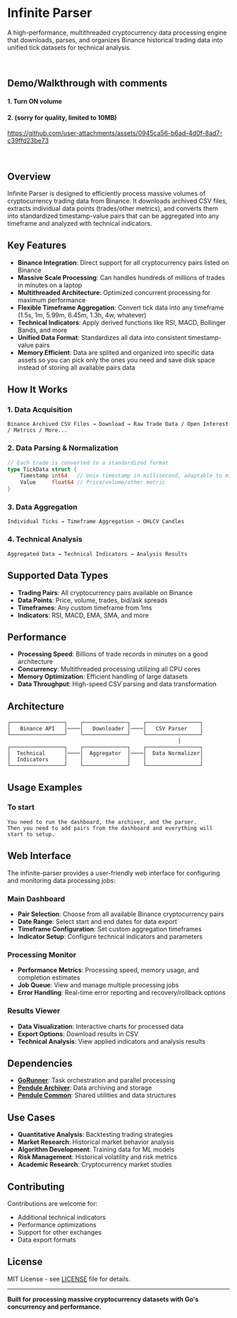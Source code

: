 # Infinite Parser

A high-performance, multithreaded cryptocurrency data processing engine that downloads, parses, and organizes Binance historical trading data into unified tick datasets for technical analysis.

<br />

## Demo/Walkthrough with comments
#### 1. Turn ON volume 
#### 2. (sorry for quality, limited to 10MB)

https://github.com/user-attachments/assets/0945ca56-b6ad-4d0f-8ad7-c39ffd23be73

<br />


## Overview

Infinite Parser is designed to efficiently process massive volumes of cryptocurrency trading data from Binance. It downloads archived CSV files, extracts individual data points (trades/other metrics), and converts them into standardized timestamp-value pairs that can be aggregated into any timeframe and analyzed with technical indicators.

## Key Features

- **Binance Integration**: Direct support for all cryptocurrency pairs listed on Binance
- **Massive Scale Processing**: Can handles hundreds of millions of trades in minutes on a laptop
- **Multithreaded Architecture**: Optimized concurrent processing for maximum performance
- **Flexible Timeframe Aggregation**: Convert tick data into any timeframe (1.5s, 1m, 5.99m, 6.45m, 1.3h, 4w, whatever)
- **Technical Indicators**: Apply derived functions like RSI, MACD, Bollinger Bands, and more
- **Unified Data Format**: Standardizes all data into consistent timestamp-value pairs
- **Memory Efficient**: Data are splited and organized into specific data assets so you can pick only the ones you need and save disk space instead of storing all available pairs data 

## How It Works

### 1. Data Acquisition
```
Binance Archived CSV Files → Download → Raw Trade Data / Open Interest / Metrics / More...
```

### 2. Data Parsing & Normalization
```go
// Each trade is converted to a standardized format
type TickData struct {
    Timestamp int64   // Unix timestamp in millisecond, adaptable to micro
    Value     float64 // Price/volume/other metric
}
```

### 3. Data Aggregation
```
Individual Ticks → Timeframe Aggregation → OHLCV Candles
```

### 4. Technical Analysis
```
Aggregated Data → Technical Indicators → Analysis Results
```

## Supported Data Types

- **Trading Pairs**: All cryptocurrency pairs available on Binance
- **Data Points**: Price, volume, trades, bid/ask spreads
- **Timeframes**: Any custom timeframe from 1ms
- **Indicators**: RSI, MACD, EMA, SMA, and more

## Performance

- **Processing Speed**: Billions of trade records in minutes on a good architecture
- **Concurrency**: Multithreaded processing utilizing all CPU cores
- **Memory Optimization**: Efficient handling of large datasets
- **Data Throughput**: High-speed CSV parsing and data transformation

## Architecture

```
┌─────────────────┐    ┌──────────────┐    ┌─────────────────┐
│   Binance API   │────│   Downloader │────│   CSV Parser    │
└─────────────────┘    └──────────────┘    └─────────────────┘
                                                      │
┌─────────────────┐    ┌──────────────┐    ┌─────────────────┐
│  Technical      │────│  Aggregator  │────│  Data Normalizer│
│  Indicators     │    │              │    │                 │
└─────────────────┘    └──────────────┘    └─────────────────┘
```

## Usage Examples

### To start
```
You need to run the dashboard, the archiver, and the parser.
Then you need to add pairs from the dashboard and everything will start to setup.
```

## Web Interface

The infinite-parser provides a user-friendly web interface for configuring and monitoring data processing jobs:

### Main Dashboard
- **Pair Selection**: Choose from all available Binance cryptocurrency pairs
- **Date Range**: Select start and end dates for data export
- **Timeframe Configuration**: Set custom aggregation timeframes
- **Indicator Setup**: Configure technical indicators and parameters

### Processing Monitor
- **Performance Metrics**: Processing speed, memory usage, and completion estimates
- **Job Queue**: View and manage multiple processing jobs
- **Error Handling**: Real-time error reporting and recovery/rollback options

### Results Viewer
- **Data Visualization**: Interactive charts for processed data
- **Export Options**: Download results in CSV
- **Technical Analysis**: View applied indicators and analysis results

## Dependencies

- **[GoRunner](https://github.com/Pendulea/gorunner)**: Task orchestration and parallel processing
- **[Pendule Archiver](https://github.com/Pendulea/pendule-archiver)**: Data archiving and storage
- **[Pendule Common](https://github.com/Pendulea/pendule-common)**: Shared utilities and data structures

## Use Cases

- **Quantitative Analysis**: Backtesting trading strategies
- **Market Research**: Historical market behavior analysis
- **Algorithm Development**: Training data for ML models
- **Risk Management**: Historical volatility and risk metrics
- **Academic Research**: Cryptocurrency market studies

## Contributing

Contributions are welcome for:

- Additional technical indicators
- Performance optimizations
- Support for other exchanges
- Data export formats

## License

MIT License - see [LICENSE](LICENSE) file for details.

---

**Built for processing massive cryptocurrency datasets with Go's concurrency and performance.**
